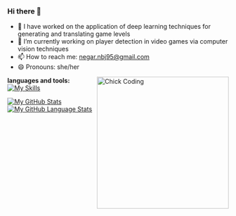 ### Hi there 👋

<!--
**NegarMirgati/NegarMirgati** is a ✨ _special_ ✨ repository because its `README.md` (this file) appears on your GitHub profile.

Here are some ideas to get you started:

- 

- 👯 I’m looking to collaborate on ...
- 🤔 I’m looking for help with ...
- 💬 Ask me about ...
- 📫 How to reach me: ...
- 😄 Pronouns: ...
- ⚡ Fun fact: ...
-->
- 🌱 I have worked on the application of deep learning techniques for generating and translating game levels
- 🔭 I’m currently working on player detection in video games via computer vision techniques
- 📫 How to reach me: negar.nbj95@gmail.com
- 😄 Pronouns: she/her
<img alt="Chick Coding" src="https://user-images.githubusercontent.com/74038190/240885248-ff1b5f32-9420-4dde-b2b9-ed2c0aa17459.gif" align="right" width="300px"/>


 **languages and tools:** 
 [![My Skills](https://skillicons.dev/icons?i=python,tensorflow,git,arduino,django&theme=light)](https://skillicons.dev)

[![My GitHub Stats](https://github-readme-stats.vercel.app/api/?username=NegarMirgati&count_private=true&theme=light&showicons=true)]()
[![My GitHub Language Stats](https://github-readme-stats.vercel.app/api/top-langs/?username=NegarMirgati&langs_count=5&theme=light)]()

